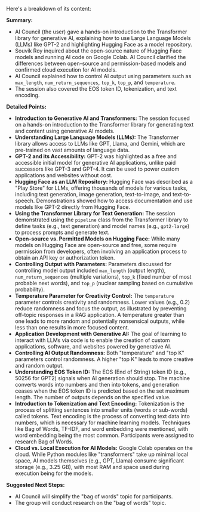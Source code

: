 Here's a breakdown of its content:

**Summary:**

  * AI Council (the user) gave a hands-on introduction to the Transformer library for generative AI, explaining how to use Large Language Models (LLMs) like GPT-2 and highlighting Hugging Face as a model repository.
  * Souvik Roy inquired about the open-source nature of Hugging Face models and running AI code on Google Colab. AI Council clarified the differences between open-source and permission-based models and confirmed cloud execution for AI models.
  * AI Council explained how to control AI output using parameters such as `max_length`, `num_return_sequences`, `top_k`, `top_p`, and `temperature`.
  * The session also covered the EOS token ID, tokenization, and text encoding.

**Detailed Points:**

  * **Introduction to Generative AI and Transformers:** The session focused on a hands-on introduction to the Transformer library for generating text and content using generative AI models.
  * **Understanding Large Language Models (LLMs):** The Transformer library allows access to LLMs like GPT, Llama, and Gemini, which are pre-trained on vast amounts of language data.
  * **GPT-2 and its Accessibility:** GPT-2 was highlighted as a free and accessible initial model for generative AI applications, unlike paid successors like GPT-3 and GPT-4. It can be used to power custom applications and websites without cost.
  * **Hugging Face as an LLM Repository:** Hugging Face was described as a "Play Store" for LLMs, offering thousands of models for various tasks, including text generation, image generation, text-to-image, and text-to-speech. Demonstrations showed how to access documentation and use models like GPT-2 directly from Hugging Face.
  * **Using the Transformer Library for Text Generation:** The session demonstrated using the `pipeline` class from the Transformer library to define tasks (e.g., text generation) and model names (e.g., `gpt2-large`) to process prompts and generate text.
  * **Open-source vs. Permitted Models on Hugging Face:** While many models on Hugging Face are open-source and free, some require permission from developers, often involving an application process to obtain an API key or authorization token.
  * **Controlling Output with Parameters:** Parameters discussed for controlling model output included `max_length` (output length), `num_return_sequences` (multiple variations), `top_k` (fixed number of most probable next words), and `top_p` (nuclear sampling based on cumulative probability).
  * **Temperature Parameter for Creativity Control:** The `temperature` parameter controls creativity and randomness. Lower values (e.g., 0.2) reduce randomness and focus the output, as illustrated by preventing off-topic responses in a RAG application. A temperature greater than one leads to more random and potentially nonsensical outputs, while less than one results in more focused content.
  * **Application Development with Generative AI:** The goal of learning to interact with LLMs via code is to enable the creation of custom applications, software, and websites powered by generative AI.
  * **Controlling AI Output Randomness:** Both "temperature" and "top K" parameters control randomness. A higher "top K" leads to more creative and random output.
  * **Understanding EOS Token ID:** The EOS (End of String) token ID (e.g., 50256 for GPT2) signals when AI generation should stop. The machine converts words into numbers and then into tokens, and generation ceases when the EOS token ID is predicted based on the set maximum length. The number of outputs depends on the specified value.
  * **Introduction to Tokenization and Text Encoding:** Tokenization is the process of splitting sentences into smaller units (words or sub-words) called tokens. Text encoding is the process of converting text data into numbers, which is necessary for machine learning models. Techniques like Bag of Words, TF-IDF, and word embedding were mentioned, with word embedding being the most common. Participants were assigned to research Bag of Words.
  * **Cloud vs. Local Execution for AI Models:** Google Colab operates on the cloud. While Python modules like "transformers" take up minimal local space, AI models themselves (e.g., GPT, Llama) consume significant storage (e.g., 3.25 GB), with most RAM and space used during execution being for the models.

**Suggested Next Steps:**

  * AI Council will simplify the "bag of words" topic for participants.
  * The group will conduct research on the "bag of words" topic.
